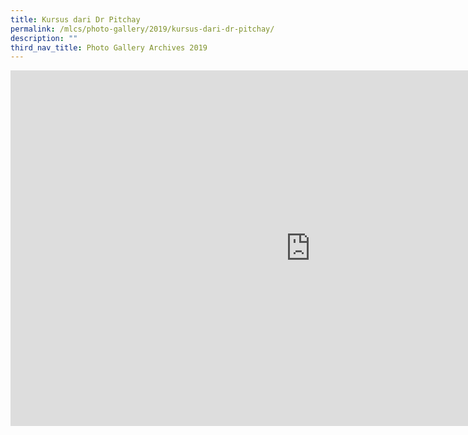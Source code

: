 ```yaml
---
title: Kursus dari Dr Pitchay
permalink: /mlcs/photo-gallery/2019/kursus-dari-dr-pitchay/
description: ""
third_nav_title: Photo Gallery Archives 2019
---
```

<iframe allowfullscreen="true" height="569" width="960" frameborder="0" src="https://docs.google.com/presentation/d/e/2PACX-1vQ1xkBXXpEjzKT3T-dXJw1bVdUtmzbuzcQtEEPqrMtSEvjfQe9eB4GS2cTRCmclop5UmenRexvSADEk/embed?start=false&amp;loop=false&amp;delayms=3000"></iframe>